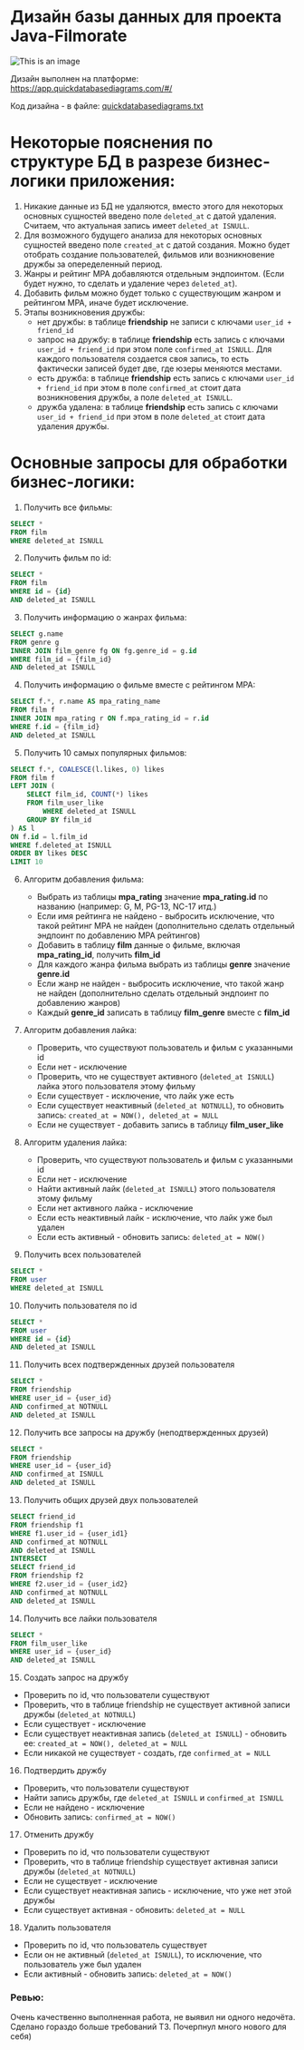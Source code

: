 # Дизайн базы данных для проекта Java-Filmorate
![This is an image](filmorate-database-design.png)

Дизайн выполнен на платформе:
https://app.quickdatabasediagrams.com/#/

Код дизайна - в файле:
[quickdatabasediagrams.txt](quickdatabasediagrams.txt)


# Некоторые пояснения по структуре БД в разрезе бизнес-логики приложения:
1. Никакие данные из БД не удаляются, вместо этого для некоторых основных сущностей введено поле ```deleted_at``` с датой удаления. Считаем, что актуальная запись имеет ```deleted_at ISNULL```.
2. Для возможного будущего анализа для некоторых основных сущностей введено поле ```created_at``` с датой создания. Можно будет отобрать создание пользователей, фильмов или возникновение дружбы за опеределенный период.
3. Жанры и рейтинг MPA добавляются отдельным эндпоинтом. (Если будет нужно, то сделать и удаление через ```deleted_at```).
4. Добавить фильм можно будет только с существующим жанром и рейтингом MPA, иначе будет исключение.
5. Этапы возникновения дружбы: 
   - нет дружбы: в таблице **friendship** не записи с ключами ```user_id + friend_id```
   - запрос на дружбу: в таблице **friendship** есть запись с ключами ```user_id + friend_id``` при этом поле ```confirmed_at ISNULL```. Для каждого пользователя создается своя запись, то есть фактически записей будет две, где юзеры меняются местами.
   - есть дружба: в таблице **friendship** есть запись с ключами ```user_id + friend_id``` при этом в поле ```confirmed_at``` стоит дата возникновения дружбы, а поле ```deleted_at ISNULL```.
   - дружба удалена: в таблице **friendship** есть запись с ключами ```user_id + friend_id``` при этом в поле ```deleted_at``` стоит дата удаления дружбы. 


# Основные запросы для обработки бизнес-логики:
1. Получить все фильмы:
```sql
SELECT * 
FROM film
WHERE deleted_at ISNULL
```

2. Получить фильм по id:
```sql
SELECT * 
FROM film 
WHERE id = {id}
AND deleted_at ISNULL
```

3. Получить информацию о жанрах фильма:
```sql
SELECT g.name 
FROM genre g
INNER JOIN film_genre fg ON fg.genre_id = g.id
WHERE film_id = {film_id}
AND deleted_at ISNULL
```

4. Получить информацию о фильме вместе с рейтингом MPA:
```sql
SELECT f.*, r.name AS mpa_rating_name
FROM film f
INNER JOIN mpa_rating r ON f.mpa_rating_id = r.id
WHERE f.id = {film_id}
AND deleted_at ISNULL
```

5. Получить 10 самых популярных фильмов:
```sql
SELECT f.*, COALESCE(l.likes, 0) likes
FROM film f
LEFT JOIN (
	SELECT film_id, COUNT(*) likes
	FROM film_user_like
        WHERE deleted_at ISNULL
	GROUP BY film_id
) AS l
ON f.id = l.film_id
WHERE f.deleted_at ISNULL
ORDER BY likes DESC
LIMIT 10
```

6. Алгоритм добавления фильма:  
    - Выбрать из таблицы **mpa_rating** значение **mpa_rating.id** по названию (например: G, M, PG-13, NC-17 итд.)
    - Если имя рейтинга не найдено - выбросить исключение, что такой рейтинг MPA не найден (дополнительно сделать отдельный эндпоинт по добавлению MPA рейтингов)
    - Добавить в таблицу **film** данные о фильме, включая **mpa_rating_id**, получить **film_id**
    - Для каждого жанра фильма выбрать из таблицы **genre** значение **genre.id**
    - Если жанр не найден - выбросить исключение, что такой жанр не найден (дополнительно сделать отдельный эндпоинт по добавлению жанров)
    - Каждый **genre_id** записать в таблицу **film_genre** вместе с **film_id** 

7. Алгоритм добавления лайка:
    - Проверить, что существуют пользователь и фильм с указанными id
    - Если нет - исключение
    - Проверить, что не существует активного (```deleted_at ISNULL```) лайка этого пользователя этому фильму
    - Если существует - исключение, что лайк уже есть
    - Если существует неактивный (```deleted_at NOTNULL```), то обновить запись: ```created_at = NOW(), deleted_at = NULL```
    - Если не существует - добавить запись в таблицу **film_user_like**
    
8. Алгоритм удаления лайка:
    - Проверить, что существуют пользователь и фильм с указанными id
    - Если нет - исключение
    - Найти активный лайк (```deleted_at ISNULL```) этого пользователя этому фильму
    - Если нет активного лайка - исключение
    - Если есть неактивный лайк - исключение, что лайк уже был удален
    - Если есть активный - обновить запись: ```deleted_at = NOW()```
    
9. Получить всех пользователей
```sql
SELECT * 
FROM user
WHERE deleted_at ISNULL
```

10. Получить пользователя по id
```sql
SELECT * 
FROM user
WHERE id = {id}
AND deleted_at ISNULL
```

11. Получить всех подтвержденных друзей пользователя 
```sql
SELECT * 
FROM friendship
WHERE user_id = {user_id}
AND confirmed_at NOTNULL
AND deleted_at ISNULL
```

12. Получить все запросы на дружбу (неподтвержденных друзей)
```sql
SELECT * 
FROM friendship
WHERE user_id = {user_id}
AND confirmed_at ISNULL
AND deleted_at ISNULL
```

13. Получить общих друзей двух пользователей
```sql
SELECT friend_id 
FROM friendship f1 
WHERE f1.user_id = {user_id1}
AND confirmed_at NOTNULL
AND deleted_at ISNULL
INTERSECT 
SELECT friend_id 
FROM friendship f2
WHERE f2.user_id = {user_id2}
AND confirmed_at NOTNULL
AND deleted_at ISNULL
```

14. Получить все лайки пользователя
```sql
SELECT * 
FROM film_user_like
WHERE user_id = {user_id}
AND deleted_at ISNULL
```

15. Создать запрос на дружбу
   - Проверить по id, что пользователи существуют
   - Проверить, что в таблице friendship не существует активной записи дружбы (```deleted_at NOTNULL```)
   - Если существует - исключение
   - Если существует неактивная запись (```deleted_at ISNULL```) - обновить ее: ```created_at = NOW(), deleted_at = NULL```
   - Если никакой не существует - создать, где ```confirmed_at = NULL```

16. Подтвердить дружбу
   - Проверить, что пользователи существуют
   - Найти запись дружбы, где ```deleted_at ISNULL``` и ```confirmed_at ISNULL```
   - Если не найдено - исключение
   - Обновить запись: ```confirmed_at = NOW()```

17. Отменить дружбу
   - Проверить по id, что пользователи существуют
   - Проверить, что в таблице friendship существует активная записи дружбы (```deleted_at NOTNULL```)
   - Если не существует - исключение
   - Если существует неактивная запись - исключение, что уже нет этой дружбы
   - Если существует активная - обновить:  ```deleted_at = NULL```
   
18. Удалить пользователя
   - Проверить по id, что пользователь существует
   - Если он не активный (```deleted_at ISNULL```), то исключение, что пользователь уже был удален
   - Если активный - обновить запись: ```deleted_at = NOW()```

### Ревью:

Очень качественно выполненная работа, не выявил ни одного недочёта. Сделано гораздо больше требований ТЗ. Почерпнул много нового для себя)
